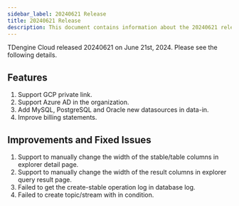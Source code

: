 ```yaml
---
sidebar_label: 20240621 Release
title: 20240621 Release
description: This document contains information about the 20240621 release.
---
```


TDengine Cloud released 20240621 on June 21st, 2024. Please see the following details.

## Features

1. Support GCP private link.
2. Support Azure AD in the organization.
3. Add MySQL, PostgreSQL and Oracle new datasources in data-in.
4. Improve billing statements.

## Improvements and Fixed Issues

1. Support to manually change the width of the stable/table columns in explorer detail page.
2. Support to manually change the width of the result columns in explorer query result page.
3. Failed to get the create-stable operation log in database log.
4. Failed to create topic/stream with in condition.
